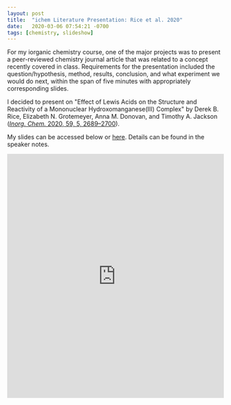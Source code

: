 ```yaml
---
layout: post
title:  "ichem Literature Presentation: Rice et al. 2020"
date:   2020-03-06 07:54:21 -0700
tags: [chemistry, slideshow]
---
```


For my iorganic chemistry course, one of the major projects was to present a peer-reviewed chemistry journal article that was related to a concept recently covered in class. Requirements for the presentation included the question/hypothesis, method, results, conclusion, and what experiment we would do next, within the span of five minutes with appropriately corresponding slides.

I decided to present on "Effect of Lewis Acids on the Structure and Reactivity of a
Mononuclear Hydroxomanganese(III) Complex" by Derek B. Rice, Elizabeth N. Grotemeyer, Anna M. Donovan, and Timothy A. Jackson ([_Inorg. Chem._ 2020, 59, 5, 2689–2700](https://doi.org/10.1021/acs.inorgchem.9b02980)).

My slides can be accessed below or <a href = "https://docs.google.com/presentation/d/1uKB-83sseLgjl_a8YMoemjeJtcMbkUeaaNvGOvyUpg8/edit?usp=sharing" target="_blank" rel="noopener noreferrer">here</a>. Details can be found in the speaker notes.

<style>
.responsive-wrap iframe{ max-width: 100%;}
</style>
<div class="responsive-wrap">
  <iframe src="https://docs.google.com/presentation/d/1uKB-83sseLgjl_a8YMoemjeJtcMbkUeaaNvGOvyUpg8/embed?start=false&loop=false&delayms=3000" frameborder="0" width="960" height="569" allowfullscreen="true" mozallowfullscreen="true" webkitallowfullscreen="true"></iframe>
</div>
